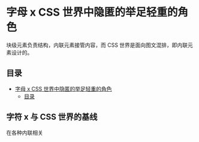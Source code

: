 # 字母 x CSS 世界中隐匿的举足轻重的角色

块级元素负责结构，内联元素接管内容，而 CSS 世界是面向图文混排，即内联元素设计的。

## 目录

- [字母 x CSS 世界中隐匿的举足轻重的角色](#字母-x-css-世界中隐匿的举足轻重的角色)
  - [目录](#目录)

## 字符 x 与 CSS 世界的基线

在各种内联相关